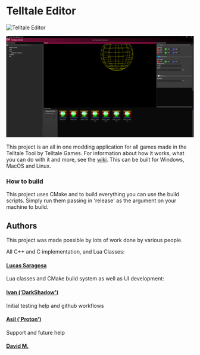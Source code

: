 # Telltale Editor

![Telltale Editor](https://github.com/Telltale-Modding-Group/Telltale-Editor/actions/workflows/cmake-multi-platform.yml/badge.svg)

![editor_example](Screenshots/EditorMain_TX100.png)

This project is an all in one modding application for all games made in the Telltale Tool by Telltale Games. For information about how it works, what you can do with it and more, see the [wiki](https://github.com/Telltale-Modding-Group/Telltale-Editor/wiki).
This can be built for Windows, MacOS and Linux.

### How to build

This project uses CMake and to build everything you can use the build scripts. Simply run them passing in 'release' as the argument on your machine to build.

## Authors

This project was made possible by lots of work done by various people. 

All C++ and C implementation, and Lua Classes:
#### [Lucas Saragosa](https://github.com/LucasSaragosa)

Lua classes and CMake build system as well as UI development:
#### [Ivan ('DarkShadow')](https://github.com/iMrShadow)

Initial testing help and github workflows
#### [Asil ('Proton')](https://github.com/asilz)

Support and future help
#### [David M.](https://github.com/frostbone25)
